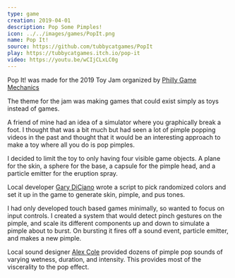 ```yaml
---
type: game
creation: 2019-04-01
description: Pop Some Pimples!
icon: ../../images/games/PopIt.png
name: Pop It!
source: https://github.com/tubbycatgames/PopIt
play: https://tubbycatgames.itch.io/pop-it
video: https://youtu.be/wCIjCLxLC0g
---
```


Pop It! was made for the 2019 Toy Jam organized by [Philly Game Mechanics](https://www.phillygamemechanics.com/)

The theme for the jam was making games that could exist simply as toys instead of
games.

A friend of mine had an idea of a simulator where you graphically break a
foot. I thought that was a bit much but had seen a lot of pimple popping
videos in the past and thought that it would be an interesting approach to make
a toy where all you do is pop pimples.

I decided to limit the toy to only having four visible game objects. A plane
for the skin, a sphere for the base, a capsule for the pimple head, and
a particle emitter for the eruption spray.

Local developer [Gary DiCiano](https://github.com/GarissonFord) wrote a script
to pick randomized colors and set it up in the game to generate skin, pimple,
and pus tones.

I had only developed touch based games minimally, so wanted to focus on input controls.
I created a system that would detect pinch gestures on the pimple, and scale its different
components up and down to simulate a pimple about to burst. On bursting it fires off a sound
event, particle emitter, and makes a new pimple.

Local sound designer [Alex Cole](https://www.alexcolesound.com/) provided dozens of pimple
pop sounds of varying wetness, duration, and intensity. This provides most of the viscerality
to the pop effect.
